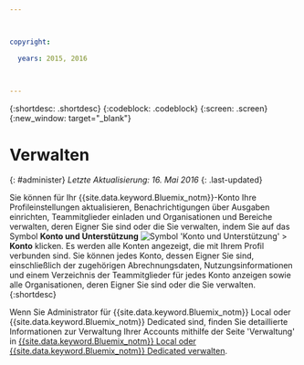```yaml
---



copyright:

  years: 2015, 2016



---
```


{:shortdesc: .shortdesc}
{:codeblock: .codeblock}
{:screen: .screen}
{:new_window: target="_blank"}

<!-- staging only content beginning -->

# Verwalten
{: #administer}
*Letzte Aktualisierung: 16. Mai 2016*
{: .last-updated}

Sie können für Ihr {{site.data.keyword.Bluemix_notm}}-Konto Ihre Profileinstellungen aktualisieren, Benachrichtigungen über Ausgaben einrichten, Teammitglieder einladen und Organisationen und Bereiche verwalten, deren Eigner Sie sind oder die Sie verwalten, indem Sie auf das Symbol **Konto und Unterstützung** ![Symbol 'Konto und Unterstützung'](../admin/images/account_support.svg) &gt; **Konto** klicken. Es werden alle Konten angezeigt, die mit Ihrem Profil verbunden sind. Sie können jedes Konto, dessen Eigner Sie sind, einschließlich der zugehörigen Abrechnungsdaten, Nutzungsinformationen und einem Verzeichnis der Teammitglieder für jedes Konto anzeigen sowie alle Organisationen, deren Eigner Sie sind oder die Sie verwalten.
{:shortdesc}

Wenn Sie Administrator für {{site.data.keyword.Bluemix_notm}} Local oder {{site.data.keyword.Bluemix_notm}} Dedicated sind, finden Sie detaillierte Informationen zur Verwaltung Ihrer Accounts mithilfe der Seite 'Verwaltung' in [{{site.data.keyword.Bluemix_notm}} Local oder {{site.data.keyword.Bluemix_notm}} Dedicated verwalten](index.html#mng).

